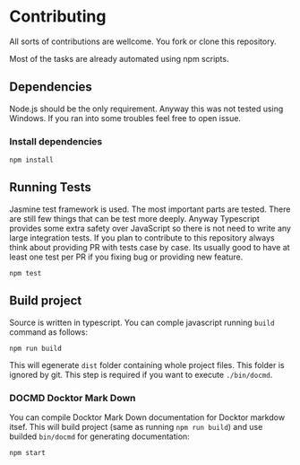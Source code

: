 # Contributing

All sorts of contributions are wellcome. You fork or clone this repository.

Most of the tasks are already automated using npm scripts.

## Dependencies

Node.js should be the only requirement. Anyway this was not tested using Windows.
If you ran into some troubles feel free to open issue.

### Install dependencies

```shell
npm install
```

## Running Tests

Jasmine test framework is used. The most important parts are tested. There are still few things that can be test more deeply.
Anyway Typescript provides some extra safety over JavaScript so there is not need to write any large integration tests.
If you plan to contribute to this repository always think about providing PR with tests case by case.
Its usually good to have at least one test per PR if you fixing bug or providing new feature.

```shell
npm test
```

## Build project

Source is written in typescript. You can comple javascript running `build` command as follows:

```shell
npm run build
```

This will egenerate `dist` folder containing whole project files. This folder is ignored by git.
This step is required if you want to execute `./bin/docmd`.

### DOCMD Docktor Mark Down

You can compile Docktor Mark Down documentation for Docktor markdow itsef. This will build project (same as running `npm run build`)
and use builded `bin/docmd` for generating documentation:

```shell
npm start
```
